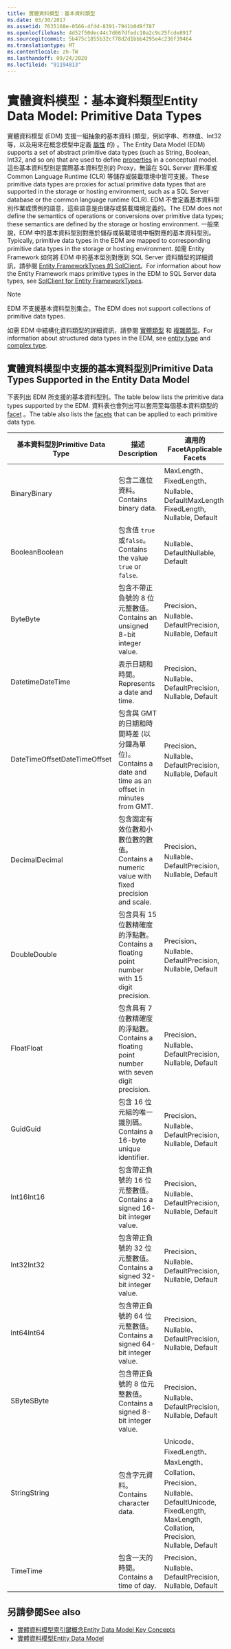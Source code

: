 ```yaml
---
title: 實體資料模型：基本資料類型
ms.date: 03/30/2017
ms.assetid: 7635168e-0566-4fdd-8391-7941b0d9f787
ms.openlocfilehash: 4d52f50dec44c7d667dfedc10a2c9c25fcde8917
ms.sourcegitcommit: 5b475c1855b32cf78d2d1bbb4295e4c236f39464
ms.translationtype: MT
ms.contentlocale: zh-TW
ms.lasthandoff: 09/24/2020
ms.locfileid: "91194813"
---
```

# <a name="entity-data-model-primitive-data-types"></a><span data-ttu-id="c2c30-102">實體資料模型：基本資料類型</span><span class="sxs-lookup"><span data-stu-id="c2c30-102">Entity Data Model: Primitive Data Types</span></span>

<span data-ttu-id="c2c30-103">實體資料模型 (EDM) 支援一組抽象的基本資料 (類型，例如字串、布林值、Int32 等，以及用來在概念模型中定義 [屬性](property.md) 的) 。</span><span class="sxs-lookup"><span data-stu-id="c2c30-103">The Entity Data Model (EDM) supports a set of abstract primitive data types (such as String, Boolean, Int32, and so on) that are used to define [properties](property.md) in a conceptual model.</span></span> <span data-ttu-id="c2c30-104">這些基本資料型別是實際基本資料型別的 Proxy，無論在 SQL Server 資料庫或 Common Language Runtime (CLR) 等儲存或裝載環境中皆可支援。</span><span class="sxs-lookup"><span data-stu-id="c2c30-104">These primitive data types are proxies for actual primitive data types that are supported in the storage or hosting environment, such as a SQL Server database or the common language runtime (CLR).</span></span> <span data-ttu-id="c2c30-105">EDM 不會定義基本資料型別作業或慣例的語意，這些語意是由儲存或裝載環境定義的。</span><span class="sxs-lookup"><span data-stu-id="c2c30-105">The EDM does not define the semantics of operations or conversions over primitive data types; these semantics are defined by the storage or hosting environment.</span></span> <span data-ttu-id="c2c30-106">一般來說，EDM 中的基本資料型別對應於儲存或裝載環境中相對應的基本資料型別。</span><span class="sxs-lookup"><span data-stu-id="c2c30-106">Typically, primitive data types in the EDM are mapped to corresponding primitive data types in the storage or hosting environment.</span></span> <span data-ttu-id="c2c30-107">如需 Entity Framework 如何將 EDM 中的基本型別對應到 SQL Server 資料類型的詳細資訊，請參閱 [Entity FrameworkTypes 的 SqlClient](./ef/sqlclient-for-ef-types.md)。</span><span class="sxs-lookup"><span data-stu-id="c2c30-107">For information about how the Entity Framework maps primitive types in the EDM to SQL Server data types, see [SqlClient for Entity FrameworkTypes](./ef/sqlclient-for-ef-types.md).</span></span>  
  
> [!NOTE]
> <span data-ttu-id="c2c30-108">EDM 不支援基本資料型別集合。</span><span class="sxs-lookup"><span data-stu-id="c2c30-108">The EDM does not support collections of primitive data types.</span></span>  
  
 <span data-ttu-id="c2c30-109">如需 EDM 中結構化資料類型的詳細資訊，請參閱 [實體類型](entity-type.md) 和 [複雜類型](complex-type.md)。</span><span class="sxs-lookup"><span data-stu-id="c2c30-109">For information about structured data types in the EDM, see [entity type](entity-type.md) and [complex type](complex-type.md).</span></span>  
  
## <a name="primitive-data-types-supported-in-the-entity-data-model"></a><span data-ttu-id="c2c30-110">實體資料模型中支援的基本資料型別</span><span class="sxs-lookup"><span data-stu-id="c2c30-110">Primitive Data Types Supported in the Entity Data Model</span></span>  

 <span data-ttu-id="c2c30-111">下表列出 EDM 所支援的基本資料型別。</span><span class="sxs-lookup"><span data-stu-id="c2c30-111">The table below lists the primitive data types supported by the EDM.</span></span> <span data-ttu-id="c2c30-112">資料表也會列出可以套用至每個基本資料類型的 [facet](facet.md) 。</span><span class="sxs-lookup"><span data-stu-id="c2c30-112">The table also lists the [facets](facet.md) that can be applied to each primitive data type.</span></span>  
  
|<span data-ttu-id="c2c30-113">基本資料型別</span><span class="sxs-lookup"><span data-stu-id="c2c30-113">Primitive Data Type</span></span>|<span data-ttu-id="c2c30-114">描述</span><span class="sxs-lookup"><span data-stu-id="c2c30-114">Description</span></span>|<span data-ttu-id="c2c30-115">適用的 Facet</span><span class="sxs-lookup"><span data-stu-id="c2c30-115">Applicable Facets</span></span>|  
|-------------------------|-----------------|-----------------------|  
|<span data-ttu-id="c2c30-116">Binary</span><span class="sxs-lookup"><span data-stu-id="c2c30-116">Binary</span></span>|<span data-ttu-id="c2c30-117">包含二進位資料。</span><span class="sxs-lookup"><span data-stu-id="c2c30-117">Contains binary data.</span></span>|<span data-ttu-id="c2c30-118">MaxLength、FixedLength、Nullable、Default</span><span class="sxs-lookup"><span data-stu-id="c2c30-118">MaxLength, FixedLength, Nullable, Default</span></span>|  
|<span data-ttu-id="c2c30-119">Boolean</span><span class="sxs-lookup"><span data-stu-id="c2c30-119">Boolean</span></span>|<span data-ttu-id="c2c30-120">包含值 `true` 或`false`。</span><span class="sxs-lookup"><span data-stu-id="c2c30-120">Contains the value `true` or `false`.</span></span>|<span data-ttu-id="c2c30-121">Nullable、Default</span><span class="sxs-lookup"><span data-stu-id="c2c30-121">Nullable, Default</span></span>|  
|<span data-ttu-id="c2c30-122">Byte</span><span class="sxs-lookup"><span data-stu-id="c2c30-122">Byte</span></span>|<span data-ttu-id="c2c30-123">包含不帶正負號的 8 位元整數值。</span><span class="sxs-lookup"><span data-stu-id="c2c30-123">Contains an unsigned 8-bit integer value.</span></span>|<span data-ttu-id="c2c30-124">Precision、Nullable、Default</span><span class="sxs-lookup"><span data-stu-id="c2c30-124">Precision, Nullable, Default</span></span>|  
|<span data-ttu-id="c2c30-125">Datetime</span><span class="sxs-lookup"><span data-stu-id="c2c30-125">DateTime</span></span>|<span data-ttu-id="c2c30-126">表示日期和時間。</span><span class="sxs-lookup"><span data-stu-id="c2c30-126">Represents a date and time.</span></span>|<span data-ttu-id="c2c30-127">Precision、Nullable、Default</span><span class="sxs-lookup"><span data-stu-id="c2c30-127">Precision, Nullable, Default</span></span>|  
|<span data-ttu-id="c2c30-128">DateTimeOffset</span><span class="sxs-lookup"><span data-stu-id="c2c30-128">DateTimeOffset</span></span>|<span data-ttu-id="c2c30-129">包含與 GMT 的日期和時間時差 (以分鐘為單位)。</span><span class="sxs-lookup"><span data-stu-id="c2c30-129">Contains a date and time as an offset in minutes from GMT.</span></span>|<span data-ttu-id="c2c30-130">Precision、Nullable、Default</span><span class="sxs-lookup"><span data-stu-id="c2c30-130">Precision, Nullable, Default</span></span>|  
|<span data-ttu-id="c2c30-131">Decimal</span><span class="sxs-lookup"><span data-stu-id="c2c30-131">Decimal</span></span>|<span data-ttu-id="c2c30-132">包含固定有效位數和小數位數的數值。</span><span class="sxs-lookup"><span data-stu-id="c2c30-132">Contains a numeric value with fixed precision and scale.</span></span>|<span data-ttu-id="c2c30-133">Precision、Nullable、Default</span><span class="sxs-lookup"><span data-stu-id="c2c30-133">Precision, Nullable, Default</span></span>|  
|<span data-ttu-id="c2c30-134">Double</span><span class="sxs-lookup"><span data-stu-id="c2c30-134">Double</span></span>|<span data-ttu-id="c2c30-135">包含具有 15 位數精確度的浮點數。</span><span class="sxs-lookup"><span data-stu-id="c2c30-135">Contains a floating point number with 15 digit precision.</span></span>|<span data-ttu-id="c2c30-136">Precision、Nullable、Default</span><span class="sxs-lookup"><span data-stu-id="c2c30-136">Precision, Nullable, Default</span></span>|  
|<span data-ttu-id="c2c30-137">Float</span><span class="sxs-lookup"><span data-stu-id="c2c30-137">Float</span></span>|<span data-ttu-id="c2c30-138">包含具有 7 位數精確度的浮點數。</span><span class="sxs-lookup"><span data-stu-id="c2c30-138">Contains a floating point number with seven digit precision.</span></span>|<span data-ttu-id="c2c30-139">Precision、Nullable、Default</span><span class="sxs-lookup"><span data-stu-id="c2c30-139">Precision, Nullable, Default</span></span>|  
|<span data-ttu-id="c2c30-140">Guid</span><span class="sxs-lookup"><span data-stu-id="c2c30-140">Guid</span></span>|<span data-ttu-id="c2c30-141">包含 16 位元組的唯一識別碼。</span><span class="sxs-lookup"><span data-stu-id="c2c30-141">Contains a 16-byte unique identifier.</span></span>|<span data-ttu-id="c2c30-142">Precision、Nullable、Default</span><span class="sxs-lookup"><span data-stu-id="c2c30-142">Precision, Nullable, Default</span></span>|  
|<span data-ttu-id="c2c30-143">Int16</span><span class="sxs-lookup"><span data-stu-id="c2c30-143">Int16</span></span>|<span data-ttu-id="c2c30-144">包含帶正負號的 16 位元整數值。</span><span class="sxs-lookup"><span data-stu-id="c2c30-144">Contains a signed 16-bit integer value.</span></span>|<span data-ttu-id="c2c30-145">Precision、Nullable、Default</span><span class="sxs-lookup"><span data-stu-id="c2c30-145">Precision, Nullable, Default</span></span>|  
|<span data-ttu-id="c2c30-146">Int32</span><span class="sxs-lookup"><span data-stu-id="c2c30-146">Int32</span></span>|<span data-ttu-id="c2c30-147">包含帶正負號的 32 位元整數值。</span><span class="sxs-lookup"><span data-stu-id="c2c30-147">Contains a signed 32-bit integer value.</span></span>|<span data-ttu-id="c2c30-148">Precision、Nullable、Default</span><span class="sxs-lookup"><span data-stu-id="c2c30-148">Precision, Nullable, Default</span></span>|  
|<span data-ttu-id="c2c30-149">Int64</span><span class="sxs-lookup"><span data-stu-id="c2c30-149">Int64</span></span>|<span data-ttu-id="c2c30-150">包含帶正負號的 64 位元整數值。</span><span class="sxs-lookup"><span data-stu-id="c2c30-150">Contains a signed 64-bit integer value.</span></span>|<span data-ttu-id="c2c30-151">Precision、Nullable、Default</span><span class="sxs-lookup"><span data-stu-id="c2c30-151">Precision, Nullable, Default</span></span>|  
|<span data-ttu-id="c2c30-152">SByte</span><span class="sxs-lookup"><span data-stu-id="c2c30-152">SByte</span></span>|<span data-ttu-id="c2c30-153">包含帶正負號的 8 位元整數值。</span><span class="sxs-lookup"><span data-stu-id="c2c30-153">Contains a signed 8-bit integer value.</span></span>|<span data-ttu-id="c2c30-154">Precision、Nullable、Default</span><span class="sxs-lookup"><span data-stu-id="c2c30-154">Precision, Nullable, Default</span></span>|  
|<span data-ttu-id="c2c30-155">String</span><span class="sxs-lookup"><span data-stu-id="c2c30-155">String</span></span>|<span data-ttu-id="c2c30-156">包含字元資料。</span><span class="sxs-lookup"><span data-stu-id="c2c30-156">Contains character data.</span></span>|<span data-ttu-id="c2c30-157">Unicode、FixedLength、MaxLength、Collation、Precision、Nullable、Default</span><span class="sxs-lookup"><span data-stu-id="c2c30-157">Unicode, FixedLength, MaxLength, Collation, Precision, Nullable, Default</span></span>|  
|<span data-ttu-id="c2c30-158">Time</span><span class="sxs-lookup"><span data-stu-id="c2c30-158">Time</span></span>|<span data-ttu-id="c2c30-159">包含一天的時間。</span><span class="sxs-lookup"><span data-stu-id="c2c30-159">Contains a time of day.</span></span>|<span data-ttu-id="c2c30-160">Precision、Nullable、Default</span><span class="sxs-lookup"><span data-stu-id="c2c30-160">Precision, Nullable, Default</span></span>|  
  
## <a name="see-also"></a><span data-ttu-id="c2c30-161">另請參閱</span><span class="sxs-lookup"><span data-stu-id="c2c30-161">See also</span></span>

- [<span data-ttu-id="c2c30-162">實體資料模型索引鍵概念</span><span class="sxs-lookup"><span data-stu-id="c2c30-162">Entity Data Model Key Concepts</span></span>](entity-data-model-key-concepts.md)
- [<span data-ttu-id="c2c30-163">實體資料模型</span><span class="sxs-lookup"><span data-stu-id="c2c30-163">Entity Data Model</span></span>](entity-data-model.md)

